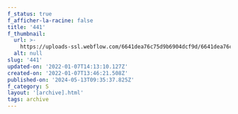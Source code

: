```yaml
---
f_status: true
f_afficher-la-racine: false
title: '441'
f_thumbnail:
  url: >-
    https://uploads-ssl.webflow.com/6641dea76c75d9b6904dcf9d/6641dea76c75d9b6904dd36d_441.jpg
  alt: null
slug: '441'
updated-on: '2022-01-07T14:13:10.127Z'
created-on: '2022-01-07T13:46:21.508Z'
published-on: '2024-05-13T09:35:37.825Z'
f_category: S
layout: '[archive].html'
tags: archive
---
```



